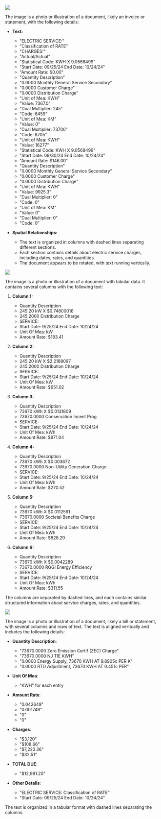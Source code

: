 ![](images/img-0.jpeg)

The image is a photo or illustration of a document, likely an invoice or statement, with the following details:

- **Text:**
  - "ELECTRIC SERVICE:"
  - "Classification of RATE"
  - "CHARGES:"
  - "Actual/Actual"
  - "Statistical Code: KWH X 9.0568499"
  - "Start Date: 09/25/24 End Date: 10/24/24"
  - "Amount Rate: $0.00"
  - "Quantity Description"
  - "0.0000 Monthly General Service Secondary"
  - "0.0000 Customer Charge"
  - "0.0000 Distribution Charge"
  - "Unit of Mea: KWH"
  - "Value: 7367.0"
  - "Dual Multiplier: 245"
  - "Code: 6459"
  - "Unit of Mea: KM"
  - "Value: 0"
  - "Dual Multiplier: 73700"
  - "Code: 6705"
  - "Unit of Mea: KWH"
  - "Value: 16277"
  - "Statistical Code: KWH X 9.0568499"
  - "Start Date: 09/30/24 End Date: 10/24/24"
  - "Amount Rate: $146.00"
  - "Quantity Description"
  - "0.0000 Monthly General Service Secondary"
  - "0.0000 Customer Charge"
  - "0.0000 Distribution Charge"
  - "Unit of Mea: KWH"
  - "Value: 9925.3"
  - "Dual Multiplier: 0"
  - "Code: 0"
  - "Unit of Mea: KM"
  - "Value: 0"
  - "Dual Multiplier: 0"
  - "Code: 0"

- **Spatial Relationships:**
  - The text is organized in columns with dashed lines separating different sections.
  - Each section contains details about electric service charges, including dates, rates, and quantities.
  - The document appears to be rotated, with text running vertically.

![](images/img-1.jpeg)

The image is a photo or illustration of a document with tabular data. It contains several columns with the following text:

1. **Column 1:**
   - Quantity Description
   - 245.20 kW X $0.74800016
   - 245.2000 Distribution Charge
   - SERVICE:
   - Start Date: 9/25/24 End Date: 10/24/24
   - Unit Of Mea: kW
   - Amount Rate: $183.41

2. **Column 2:**
   - Quantity Description
   - 245.20 kW X $2.2188097
   - 245.2000 Distribution Charge
   - SERVICE:
   - Start Date: 9/25/24 End Date: 10/24/24
   - Unit Of Mea: kW
   - Amount Rate: $651.02

3. **Column 3:**
   - Quantity Description
   - 73670 kWh X $0.0131809
   - 73670.0000 Conservation Incent Prog
   - SERVICE:
   - Start Date: 9/25/24 End Date: 10/24/24
   - Unit Of Mea: kWh
   - Amount Rate: $971.04

4. **Column 4:**
   - Quantity Description
   - 73670 kWh X $0.003672
   - 73670.0000 Non-Utility Generation Charge
   - SERVICE:
   - Start Date: 9/25/24 End Date: 10/24/24
   - Unit Of Mea: kWh
   - Amount Rate: $270.52

5. **Column 5:**
   - Quantity Description
   - 73670 kWh X $0.0112561
   - 73670.0000 Societal Benefits Charge
   - SERVICE:
   - Start Date: 9/25/24 End Date: 10/24/24
   - Unit Of Mea: kWh
   - Amount Rate: $828.29

6. **Column 6:**
   - Quantity Description
   - 73670 kWh X $0.0042289
   - 73670.0000 RGGI Energy Efficiency
   - SERVICE:
   - Start Date: 9/25/24 End Date: 10/24/24
   - Unit Of Mea: kWh
   - Amount Rate: $311.55

The columns are separated by dashed lines, and each contains similar structured information about service charges, rates, and quantities.

![](images/img-2.jpeg)

The image is a photo or illustration of a document, likely a bill or statement, with several columns and rows of text. The text is aligned vertically and includes the following details:

- **Quantity Description**: 
  - "73670.0000 Zero Emission Certif (ZEC) Charge"
  - "73670.0000 NJ TIE KWH"
  - "0.0000 Energy Supply, 73670 KWH AT 9.8905c PER K"
  - "0.0000 RTO Adjustment, 73670 KWH AT 0.451c PER"

- **Unit Of Mea**: 
  - "KWH" for each entry

- **Amount Rate**: 
  - "0.042649"
  - "0.001749"
  - "0"
  - "0"

- **Charges**: 
  - "$3,120"
  - "$108.66"
  - "$7,223.36"
  - "$32.51"

- **TOTAL DUE**: 
  - "$12,991.20"

- **Other Details**:
  - "ELECTRIC SERVICE: Classification of RATE"
  - "Start Date: 09/25/24 End Date: 10/24/24"

The text is organized in a tabular format with dashed lines separating the columns.
